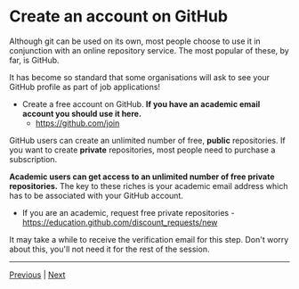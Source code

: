 # Create an account on GitHub

Although git can be used on its own, most people choose to use it in conjunction with an online repository service. The most popular of these, by far, is GitHub.

It has become so standard that some organisations will ask to see your GitHub profile as part of job applications!

* Create a free account on GitHub. **If you have an academic email account you should use it here.**
    * <a href="https://github.com/join" target ="_blank">https://github.com/join</a>

GitHub users can create an unlimited number of free, **public** repositories. If you want to create **private** repositories, most people need to purchase a subscription.

**Academic users can get access to an unlimited number of free private repositories.**  The key to these riches is your academic email address which has to be associated with your GitHub account.

* If you are an academic, request free private repositories - <a href="https://education.github.com/discount_requests/new" target ="_blank">https://education.github.com/discount_requests/new</a>

It may take a while to receive the verification email for this step. Don't worry about this, you'll not need it for the rest of the session.  

***

[Previous](./installing_software.md) | [Next](./SSH.md)
